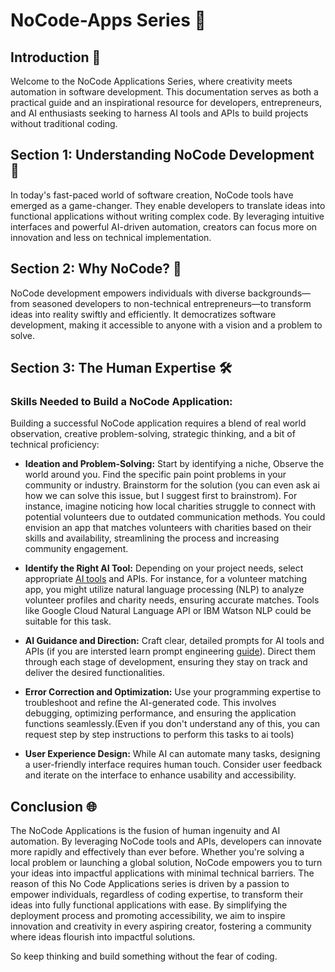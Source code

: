 # NoCode-Apps Series 🚀

## Introduction 🌈

Welcome to the NoCode Applications Series, where creativity meets automation in software development. This documentation serves as both a practical guide and an inspirational resource for developers, entrepreneurs, and AI enthusiasts seeking to harness AI tools and APIs to build projects without traditional coding.

## Section 1: Understanding NoCode Development 🤖

In today's fast-paced world of software creation, NoCode tools have emerged as a game-changer. They enable developers to translate ideas into functional applications without writing complex code. By leveraging intuitive interfaces and powerful AI-driven automation, creators can focus more on innovation and less on technical implementation.

## Section 2: Why NoCode? 🌟

NoCode development empowers individuals with diverse backgrounds—from seasoned developers to non-technical entrepreneurs—to transform ideas into reality swiftly and efficiently. It democratizes software development, making it accessible to anyone with a vision and a problem to solve.

## Section 3: The Human Expertise 🛠️

### Skills Needed to Build a NoCode Application:

Building a successful NoCode application requires a blend of real world observation, creative problem-solving, strategic thinking, and a bit of technical proficiency:

- **Ideation and Problem-Solving:** Start by identifying a niche, Observe the world around you. Find the specific pain point problems in your community or industry. Brainstorm for the solution (you can even ask ai how we can solve this issue, but I suggest first to brainstrom). For instance, imagine noticing how local charities struggle to connect with potential volunteers due to outdated communication methods. You could envision an app that matches volunteers with charities based on their skills and availability, streamlining the process and increasing community engagement.
  
- **Identify the Right AI Tool:** Depending on your project needs, select appropriate [AI tools](https://www.futurepedia.io/) and APIs. For instance, for a volunteer matching app, you might utilize natural language processing (NLP) to analyze volunteer profiles and charity needs, ensuring accurate matches. Tools like Google Cloud Natural Language API or IBM Watson NLP could be suitable for this task.

- **AI Guidance and Direction:** Craft clear, detailed prompts for AI tools and APIs (if you are intersted learn prompt engineering [guide](https://learnprompting.org/docs/intro)). Direct them through each stage of development, ensuring they stay on track and deliver the desired functionalities.

- **Error Correction and Optimization:** Use your programming expertise to troubleshoot and refine the AI-generated code. This involves debugging, optimizing performance, and ensuring the application functions seamlessly.(Even if you don't understand any of this, you can request step by step instructions to perform this tasks to ai tools)

- **User Experience Design:** While AI can automate many tasks, designing a user-friendly interface requires human touch. Consider user feedback and iterate on the interface to enhance usability and accessibility.

## Conclusion 🌐

The NoCode Applications is the fusion of human ingenuity and AI automation. By leveraging NoCode tools and APIs, developers can innovate more rapidly and effectively than ever before. Whether you're solving a local problem or launching a global solution, NoCode empowers you to turn your ideas into impactful applications with minimal technical barriers. 
The reason of this No Code Applications series is driven by a passion to empower individuals, regardless of coding expertise, to transform their ideas into fully functional applications with ease. By simplifying the deployment process and promoting accessibility, we aim to inspire innovation and creativity in every aspiring creator, fostering a community where ideas flourish into impactful solutions.

So keep thinking and build something without the fear of coding. 







